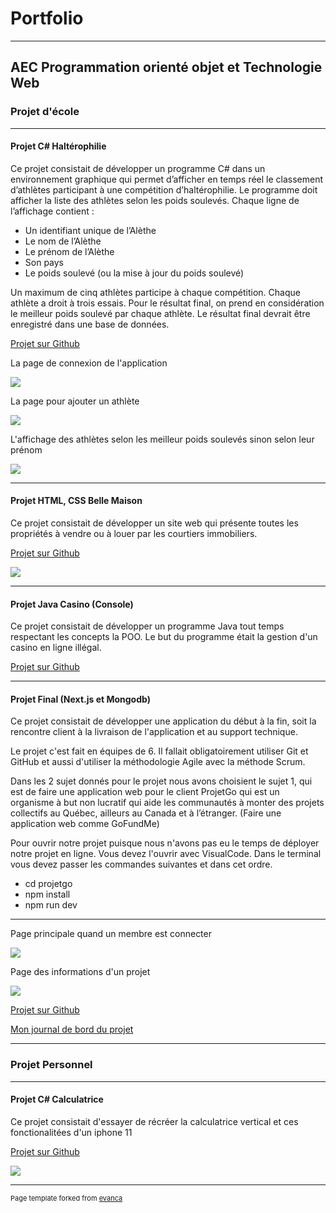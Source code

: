 # Portfolio

---
## AEC Programmation orienté objet et Technologie Web
### Projet d'école 
---

#### Projet C# Haltérophilie 
Ce projet consistait de développer un programme C# dans un environnement graphique qui permet
d’afficher en temps réel le classement d’athlètes participant à une compétition
d’haltérophilie. Le programme doit afficher la liste des athlètes selon les poids
soulevés. Chaque ligne de l’affichage contient :
- Un identifiant unique de l’Alèthe
- Le nom de l’Alèthe
- Le prénom de l’Alèthe
- Son pays
- Le poids soulevé (ou la mise à jour du poids soulevé)

Un maximum de cinq athlètes participe à chaque compétition. Chaque athlète a
droit à trois essais. Pour le résultat final, on prend en considération le meilleur
poids soulevé par chaque athlète. Le résultat final devrait être enregistré dans
une base de données.

[Projet sur Github](https://github.com/whippet83/Projets/tree/main/Halterofilie_Csharp)

La page de connexion de l'application

<img src="images/HalterofiliePhoto/1_Login.JPG?raw=true"/>

La page pour ajouter un athlète

<img src="images/HalterofiliePhoto/2_AjouterAthlete.JPG?raw=true"/>

L'affichage des athlètes selon les meilleur poids soulevés sinon selon leur prénom

<img src="images/HalterofiliePhoto/5_AfficherAthlete.JPG?raw=true"/>

---

#### Projet HTML, CSS Belle Maison
Ce projet consistait de développer un site web qui présente toutes les propriétés à vendre ou à 
louer par les courtiers immobiliers.

[Projet sur Github](https://github.com/whippet83/Projets/tree/main/BelleMaison_siteWeb)

<img src="images/projetPhoto/siteWeb.JPG?raw=true"/>

---

#### Projet Java Casino (Console)
Ce projet consistait de développer un programme Java 
tout temps respectant les concepts la POO.
Le but du programme était la gestion d'un casino en ligne illégal.

[Projet sur Github](https://github.com/whippet83/Projets/tree/main/Casino_Java)

--- 

#### Projet Final (Next.js et Mongodb)
Ce projet consistait de développer une application du début à la fin, soit la rencontre client
à la livraison de l'application et au support technique.

Le projet c'est fait en équipes de 6. Il fallait obligatoirement utiliser Git et GitHub et aussi d'utiliser la méthodologie Agile
avec la méthode Scrum.

Dans les 2 sujet donnés pour le projet nous avons choisient le sujet 1, qui est de faire une application web pour le client ProjetGo qui est un organisme à but non lucratif qui aide les communautés à monter des projets collectifs au Québec, ailleurs au Canada et à l’étranger. (Faire une application web comme GoFundMe)

Pour ouvrir notre projet puisque nous n'avons pas eu le temps de déployer notre projet en ligne. Vous devez l'ouvrir avec VisualCode. Dans le terminal vous devez passer les commandes suivantes et dans cet ordre.

- cd projetgo
- npm install
- npm run dev

---

Page principale quand un membre est connecter

<img src="images/final.JPG?raw=true"/>

Page des informations d'un projet

<img src="images/final2.JPG?raw=true"/>


[Projet sur Github](https://github.com/RhinoSideShow/projet_integration/tree/Production/projetgo)

[Mon journal de bord du projet](https://github.com/RhinoSideShow/projet_integration/blob/Production/Documentation/JournalDeBordPersonel/Nicolas/journal_de_bord_Nicolas.md)

---

### Projet Personnel

---
#### Projet C# Calculatrice
Ce projet consistait d'essayer de récréer la calculatrice vertical et ces fonctionalitées
d'un iphone 11

[Projet sur Github](https://github.com/whippet83/Projets/tree/main/Calculatrice_Csharp)

<img src="images/projetPhoto/calculatrice.JPG?raw=true"/>

---





<p style="font-size:11px">Page template forked from <a href="https://github.com/evanca/quick-portfolio">evanca</a></p>
<!-- Remove above link if you don't want to attibute -->
